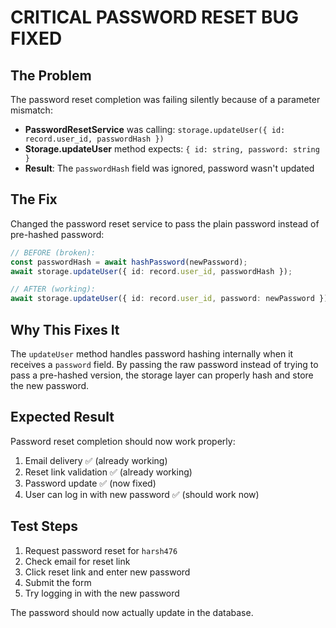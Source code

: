 # CRITICAL PASSWORD RESET BUG FIXED

## The Problem
The password reset completion was failing silently because of a parameter mismatch:

- **PasswordResetService** was calling: `storage.updateUser({ id: record.user_id, passwordHash })`
- **Storage.updateUser** method expects: `{ id: string, password: string }`
- **Result**: The `passwordHash` field was ignored, password wasn't updated

## The Fix
Changed the password reset service to pass the plain password instead of pre-hashed password:
```typescript
// BEFORE (broken):
const passwordHash = await hashPassword(newPassword);
await storage.updateUser({ id: record.user_id, passwordHash });

// AFTER (working):
await storage.updateUser({ id: record.user_id, password: newPassword });
```

## Why This Fixes It
The `updateUser` method handles password hashing internally when it receives a `password` field. By passing the raw password instead of trying to pass a pre-hashed version, the storage layer can properly hash and store the new password.

## Expected Result
Password reset completion should now work properly:
1. Email delivery ✅ (already working)
2. Reset link validation ✅ (already working)  
3. Password update ✅ (now fixed)
4. User can log in with new password ✅ (should work now)

## Test Steps
1. Request password reset for `harsh476`
2. Check email for reset link
3. Click reset link and enter new password
4. Submit the form
5. Try logging in with the new password

The password should now actually update in the database.